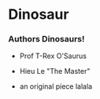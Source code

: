 # Dinosaur

### Authors Dinosaurs!
* Prof T-Rex O'Saurus
* Hieu Le "The Master"

* an original piece lalala
